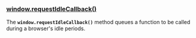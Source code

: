 ### [window.requestIdleCallback()](https://developer.mozilla.org/en-US/docs/Web/API/Window/requestIdleCallback)

The **`window.requestIdleCallback()`** method queues a function to be called during a browser's idle periods.